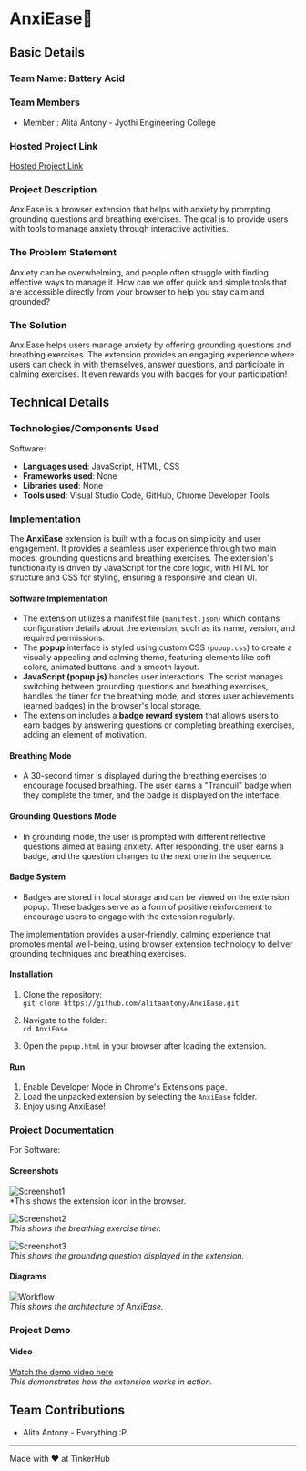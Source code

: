 # AnxiEase🎯

## Basic Details
### Team Name: Battery Acid

### Team Members
- Member : Alita Antony - Jyothi Engineering College

### Hosted Project Link
[Hosted Project Link](https://github.com/alitaantony/AnxiEase/archive/refs/heads/main.zip)

### Project Description
AnxiEase is a browser extension that helps with anxiety by prompting grounding questions and breathing exercises. The goal is to provide users with tools to manage anxiety through interactive activities.

### The Problem Statement
Anxiety can be overwhelming, and people often struggle with finding effective ways to manage it. How can we offer quick and simple tools that are accessible directly from your browser to help you stay calm and grounded?

### The Solution
AnxiEase helps users manage anxiety by offering grounding questions and breathing exercises. The extension provides an engaging experience where users can check in with themselves, answer questions, and participate in calming exercises. It even rewards you with badges for your participation!

## Technical Details
### Technologies/Components Used
Software:
- **Languages used**: JavaScript, HTML, CSS
- **Frameworks used**: None
- **Libraries used**: None
- **Tools used**: Visual Studio Code, GitHub, Chrome Developer Tools

### Implementation

The **AnxiEase** extension is built with a focus on simplicity and user engagement. It provides a seamless user experience through two main modes: grounding questions and breathing exercises. The extension's functionality is driven by JavaScript for the core logic, with HTML for structure and CSS for styling, ensuring a responsive and clean UI.

#### Software Implementation
- The extension utilizes a manifest file (`manifest.json`) which contains configuration details about the extension, such as its name, version, and required permissions.
- The **popup** interface is styled using custom CSS (`popup.css`) to create a visually appealing and calming theme, featuring elements like soft colors, animated buttons, and a smooth layout.
- **JavaScript (popup.js)** handles user interactions. The script manages switching between grounding questions and breathing exercises, handles the timer for the breathing mode, and stores user achievements (earned badges) in the browser's local storage.
- The extension includes a **badge reward system** that allows users to earn badges by answering questions or completing breathing exercises, adding an element of motivation.

#### Breathing Mode
- A 30-second timer is displayed during the breathing exercises to encourage focused breathing. The user earns a "Tranquil" badge when they complete the timer, and the badge is displayed on the interface.

#### Grounding Questions Mode
- In grounding mode, the user is prompted with different reflective questions aimed at easing anxiety. After responding, the user earns a badge, and the question changes to the next one in the sequence.

#### Badge System
- Badges are stored in local storage and can be viewed on the extension popup. These badges serve as a form of positive reinforcement to encourage users to engage with the extension regularly.

The implementation provides a user-friendly, calming experience that promotes mental well-being, using browser extension technology to deliver grounding techniques and breathing exercises.


#### Installation
1. Clone the repository:  
   `git clone https://github.com/alitaantony/AnxiEase.git`
   
2. Navigate to the folder:  
   `cd AnxiEase`
   
3. Open the `popup.html` in your browser after loading the extension.

#### Run
1. Enable Developer Mode in Chrome's Extensions page.
2. Load the unpacked extension by selecting the `AnxiEase` folder.
3. Enjoy using AnxiEase!

### Project Documentation
For Software:

#### Screenshots

![Screenshot1](https://github.com/alitaantony/AnxiEase/raw/main/chromeexten.png)  
*This shows the extension icon in the browser.

![Screenshot2](https://github.com/alitaantony/AnxiEase/raw/main/breatheq.png)  
*This shows the breathing exercise timer.*

![Screenshot3](https://github.com/alitaantony/AnxiEase/raw/main/groundq.png)  
*This shows the grounding question displayed in the extension.*

#### Diagrams
![Workflow](https://github.com/alitaantony/AnxiEase/raw/main/workflow.png)  
*This shows the architecture of AnxiEase.*

### Project Demo
#### Video
[Watch the demo video here](https://drive.google.com/file/d/1tk_0mRD_RbWTdK3ep2mldAcGqHBBhp3v/view?usp=sharing)  
*This demonstrates how the extension works in action.*


## Team Contributions
- Alita Antony - Everything :P

---
Made with ❤️ at TinkerHub
